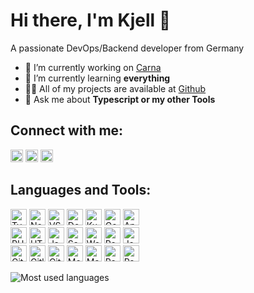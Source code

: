 # Hi there, I'm Kjell 👋

A passionate DevOps/Backend developer from Germany

- 🔭 I’m currently working on [Carna](https://www.npmjs.com/package/carna)
- 🌱 I’m currently learning **everything**
- 👨‍💻 All of my projects are available at [Github](https://github.com/kettil)
- 💬 Ask me about **Typescript or my other Tools**

## Connect with me:

<a title="Twitter" href="https://twitter.com/realkettil"><img alt="Twitter" height="20px" src="https://www.vectorlogo.zone/logos/twitter/twitter-official.svg" /></a>
<a title="LinkedIn" href="https://de.linkedin.com/in/kjell-diessel-b287a012a"><img alt="LinkIn" height="20px" src="https://www.vectorlogo.zone/logos/linkedin/linkedin-icon.svg" /></a>
<a title="Xing" href="https://www.xing.com/profile/Kjell_Diessel"><img alt="Xing" height="20px" src="https://www.vectorlogo.zone/logos/xing/xing-icon.svg" /></a>

## Languages and Tools:

<a title="TypeScript" href="https://www.typescriptlang.org"><img alt="TypeScript" height="26px" src="https://www.vectorlogo.zone/logos/typescriptlang/typescriptlang-icon.svg" /></a>
<a title="Node.js" href="https://nodejs.org/en/"><img alt="Node.js" height="26px" src="https://www.vectorlogo.zone/logos/nodejs/nodejs-icon.svg" /></a>
<a title="VS Code" href="https://code.visualstudio.com"><img alt="VS Code" height="26px" src="https://www.vectorlogo.zone/logos/visualstudio_code/visualstudio_code-icon.svg" /></a>
<a title="Docker" href="https://www.docker.com"><img alt="Docker" height="26px" src="https://www.vectorlogo.zone/logos/docker/docker-icon.svg" /></a>
<a title="Kubernetes" href="https://kubernetes.io/de/"><img alt="Kubernetes" height="26px" src="https://www.vectorlogo.zone/logos/kubernetes/kubernetes-icon.svg" /></a>
<a title="Google Cloud" href="https://cloud.google.com/"><img alt="Google Cloud" height="26px" src="https://www.vectorlogo.zone/logos/google_cloud/google_cloud-icon.svg" /></a>
<a title="Apple" href="https://www.apple.com"><img alt="Apple" height="26px" src="https://www.vectorlogo.zone/logos/apple/apple-icon.svg" /></a>
<br>
<a title="PHP" href="https://www.php.net"><img alt="PHP" height="26px" src="https://www.vectorlogo.zone/logos/php/php-icon.svg" /></a>
<a title="HTML" href="https://developer.mozilla.org/en-US/docs/Web/HTML"><img alt="HTML" height="26px" src="https://www.vectorlogo.zone/logos/w3_html5/w3_html5-icon.svg" /></a>
<a title="JavaScript" href="https://developer.mozilla.org/en-US/docs/Web/JavaScript"><img alt="JavaScript" height="26px" src="https://www.vectorlogo.zone/logos/javascript/javascript-icon.svg" /></a>
<a title="Sass" href="https://sass-lang.com"><img alt="Sass" height="26px" src="https://www.vectorlogo.zone/logos/sass-lang/sass-lang-icon.svg" /></a>
<a title="Webpack" href="https://webpack.js.org"><img alt="Webpack" height="26px" src="https://www.vectorlogo.zone/logos/js_webpack/js_webpack-icon.svg" /></a>
<a title="React.js" href="https://reactjs.org"><img alt="React.js" height="26px" src="https://www.vectorlogo.zone/logos/reactjs/reactjs-icon.svg" /></a>
<a title="Jest.js" href="https://jestjs.io"><img alt="Jest.js" height="26px" src="https://www.vectorlogo.zone/logos/jestjsio/jestjsio-icon.svg" /></a>
<br>
<a title="Git" href="https://git-scm.com"><img alt="Git" height="26px" src="https://www.vectorlogo.zone/logos/git-scm/git-scm-icon.svg" /></a>
<a title="Gitlab" href="https://gitlab.com"><img alt="Gitlab" height="26px" src="https://www.vectorlogo.zone/logos/gitlab/gitlab-icon.svg" /></a>
<a title="Github" href="https://github.com"><img alt="Github" height="26px" src="https://www.vectorlogo.zone/logos/github/github-icon.svg" /></a>
<a title="MongoDB" href="https://www.mongodb.com"><img alt="MongoDB" height="26px" src="https://www.vectorlogo.zone/logos/mongodb/mongodb-icon.svg" /></a>
<a title="MariaDB" href="https://mariadb.org"><img alt="MariaDB" height="26px" src="https://www.vectorlogo.zone/logos/mariadb/mariadb-icon.svg" /></a>
<a title="Redis" href="https://redis.io"><img alt="Redis" height="26px" src="https://www.vectorlogo.zone/logos/redis/redis-icon.svg" /></a>
<a title="RabbitMQ" href="https://www.rabbitmq.com"><img alt="RabbitMQ" height="26px" src="https://www.vectorlogo.zone/logos/rabbitmq/rabbitmq-icon.svg" /></a>
<br>

<!--
<a title="Bash" href="https://de.wikipedia.org/wiki/Bash_(Shell)"><img alt="Bash" height="26px" src="https://www.vectorlogo.zone/logos/gnu_bash/gnu_bash-icon.svg" /></a>
-->

![Most used languages](https://github-readme-stats.vercel.app/api/top-langs/?username=kettil&layout=compact)

<!--
![Github stats](https://github-readme-stats.vercel.app/api?username=kettil&show_icons=true)
-->
